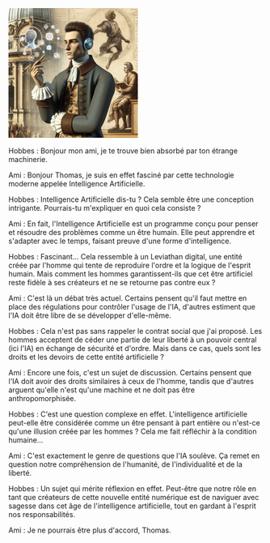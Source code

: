 ![image.png](image.png)

Hobbes : Bonjour mon ami, je te trouve bien absorbé par ton étrange machinerie.

Ami : Bonjour Thomas, je suis en effet fasciné par cette technologie moderne appelée Intelligence Artificielle.

Hobbes : Intelligence Artificielle dis-tu ? Cela semble être une conception intrigante. Pourrais-tu m'expliquer en quoi cela consiste ?

Ami : En fait, l'Intelligence Artificielle est un programme conçu pour penser et résoudre des problèmes comme un être humain. Elle peut apprendre et s'adapter avec le temps, faisant preuve d'une forme d'intelligence.

Hobbes : Fascinant... Cela ressemble à un Leviathan digital, une entité créée par l'homme qui tente de reproduire l'ordre et la logique de l'esprit humain. Mais comment les hommes garantissent-ils que cet être artificiel reste fidèle à ses créateurs et ne se retourne pas contre eux ?

Ami : C'est là un débat très actuel. Certains pensent qu'il faut mettre en place des régulations pour contrôler l'usage de l'IA, d'autres estiment que l'IA doit être libre de se développer d'elle-même.

Hobbes : Cela n'est pas sans rappeler le contrat social que j'ai proposé. Les hommes acceptent de céder une partie de leur liberté à un pouvoir central (ici l'IA) en échange de sécurité et d'ordre. Mais dans ce cas, quels sont les droits et les devoirs de cette entité artificielle ?

Ami : Encore une fois, c'est un sujet de discussion. Certains pensent que l'IA doit avoir des droits similaires à ceux de l'homme, tandis que d'autres arguent qu'elle n'est qu'une machine et ne doit pas être anthropomorphisée.

Hobbes : C'est une question complexe en effet. L'intelligence artificielle peut-elle être considérée comme un être pensant à part entière ou n'est-ce qu'une illusion créée par les hommes ? Cela me fait réfléchir à la condition humaine...

Ami : C'est exactement le genre de questions que l'IA soulève. Ça remet en question notre compréhension de l'humanité, de l'individualité et de la liberté.

Hobbes : Un sujet qui mérite réflexion en effet. Peut-être que notre rôle en tant que créateurs de cette nouvelle entité numérique est de naviguer avec sagesse dans cet âge de l'intelligence artificielle, tout en gardant à l'esprit nos responsabilités.

Ami : Je ne pourrais être plus d'accord, Thomas.